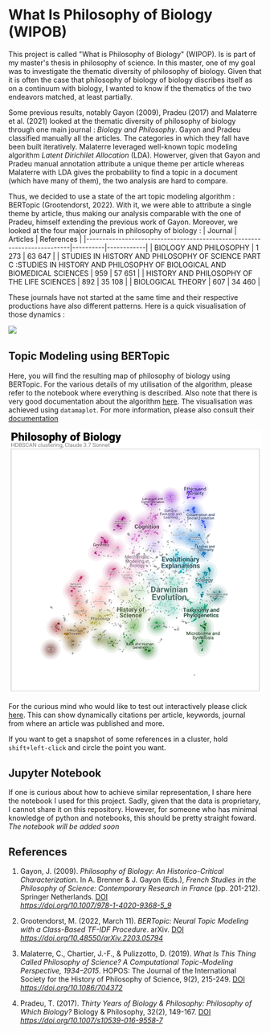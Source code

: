 # What Is Philosophy of Biology (WIPOB)
This project is called "What is Philosophy of Biology" (WIPOP). Is is part of my master's thesis in philosophy of science. In this master, one of my goal was to investigate the thematic diversity of philosophy of biology. Given that it is often the case that philosophy of biology of biology discribes itself as on a continuum with biology, I wanted to know if the thematics of the two endeavors matched, at least partially. 

Some previous results, notably Gayon (2009), Pradeu (2017) and Malaterre et al. (2021) looked at the thematic diversity of philosophy of biology through one main journal : _Biology and Philosophy_. Gayon and Pradeu classified manually all the articles. The categories in which they fall have been built iteratively. Malaterre leveraged well-known topic modeling algorithm _Latent Dirichilet Allocation_ (LDA). Howerver, given that Gayon and Pradeu manual annotation attribute a unique theme per article whereas Malaterre with LDA gives the probability to find a topic in a document (which have many of them), the two analysis are hard to compare. 

Thus, we decided to use a state of the art topic modeling algorithm : BERTopic (Grootendorst, 2022). With it, we were able to attribute a single theme by article, thus making our analysis comparable with the one of Pradeu, himself extending the previous work of Gayon. Moreover, we looked at the four major journals in philosophy of biology : 
| Journal                                                                 | Articles | References |
|-------------------------------------------------------------------------|----------|------------|
| BIOLOGY AND PHILOSOPHY                                                  | 1 273     | 63 647      |
| STUDIES IN HISTORY AND PHILOSOPHY OF SCIENCE PART C :STUDIES IN HISTORY AND PHILOSOPHY OF BIOLOGICAL AND BIOMEDICAL SCIENCES | 959      | 57 651      |
| HISTORY AND PHILOSOPHY OF THE LIFE SCIENCES                             | 892      | 35 108      |
| BIOLOGICAL THEORY                                                       | 607      | 34 460      |

These journals have not started at the same time and their respective productions have also different patterns. Here is a quick visualisation of those dynamics : 

![](articles_corpus_philo_bio_updated.png)


## Topic Modeling using BERTopic 
Here, you will find the resulting map of philosophy of biology using BERTopic. For the various details of my utilisation of the algorithm, please refer to the notebook where everything is described. Also note that there is very good documentation about the algorithm [here](https://maartengr.github.io/BERTopic/api/bertopic.html). The visualisation was achieved using `datamaplot`. For more information, please also consult their [documentation](https://datamapplot.readthedocs.io/en/latest/api_interactive.html)

![](map_philo_bio_update.png)

For the curious mind who would like to test out interactively please click [here](https://jacobhamelmottiez.github.io/WIPOB/BERTopic_philo_of_biology.html). This can show dynamically citations per article, keywords, journal from where an article was published and more. 


If you want to get a snapshot of some references in a cluster, hold `shift+left-click` and circle the point you want. 

## Jupyter Notebook
If one is curious about how to achieve similar representation, I share here the notebook I used for this project. Sadly, given that the data is proprietary, I cannot share it on this repository. However, for someone who has minimal knowledge of python and notebooks, this should be pretty straight foward. 
_The notebook will be added soon_

## References
1. Gayon, J. (2009). *Philosophy of Biology: An Historico-Critical Characterization*. In A. Brenner & J. Gayon (Eds.), *French Studies in the Philosophy of Science: Contemporary Research in France* (pp. 201-212). Springer Netherlands. [DOI](https://doi.org/10.1007/978-1-4020-9368-5_9)  
   <cite>https://doi.org/10.1007/978-1-4020-9368-5_9</cite>

2. Grootendorst, M. (2022, March 11). *BERTopic: Neural Topic Modeling with a Class-Based TF-IDF Procedure*. arXiv. [DOI](https://doi.org/10.48550/arXiv.2203.05794)  
   <cite>https://doi.org/10.48550/arXiv.2203.05794</cite>

3. Malaterre, C., Chartier, J.-F., & Pulizzotto, D. (2019). *What Is This Thing Called Philosophy of Science? A Computational Topic-Modeling Perspective, 1934–2015*. HOPOS: The Journal of the International Society for the History of Philosophy of Science, 9(2), 215-249. [DOI](https://doi.org/10.1086/704372)  
   <cite>https://doi.org/10.1086/704372</cite>

4. Pradeu, T. (2017). *Thirty Years of Biology & Philosophy: Philosophy of Which Biology?* Biology & Philosophy, 32(2), 149-167. [DOI](https://doi.org/10.1007/s10539-016-9558-7)  
   <cite>https://doi.org/10.1007/s10539-016-9558-7</cite>

